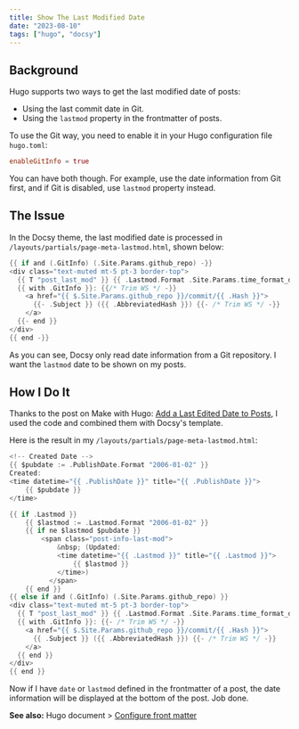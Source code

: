 ```yaml
---
title: Show The Last Modified Date
date: "2023-08-10" 
tags: ["hugo", "docsy"]
---
```


## Background

Hugo supports two ways to get the last modified date of posts:

- Using the last commit date in Git.
- Using the `lastmod` property in the frontmatter of posts.

To use the Git way, you need to enable it in your Hugo configuration file `hugo.toml`:

```toml
enableGitInfo = true
```

You can have both though. For example, use the date information from Git first, and if Git is disabled, use `lastmod` property instead.

## The Issue

In the Docsy theme, the last modified date is processed in `/layouts/partials/page-meta-lastmod.html`, shown below:

```go
{{ if and (.GitInfo) (.Site.Params.github_repo) -}}
<div class="text-muted mt-5 pt-3 border-top">
  {{ T "post_last_mod" }} {{ .Lastmod.Format .Site.Params.time_format_default -}}
  {{ with .GitInfo }}: {{/* Trim WS */ -}}
    <a href="{{ $.Site.Params.github_repo }}/commit/{{ .Hash }}">
      {{- .Subject }} ({{ .AbbreviatedHash }}) {{- /* Trim WS */ -}}
    </a>
  {{- end }}
</div>
{{ end -}}
```

As you can see, Docsy only read date information from a Git repository. I want the `lastmod` date to be shown on my posts.

## How I Do It

Thanks to the post on Make with Hugo: [Add a Last Edited Date to Posts](https://makewithhugo.com/add-a-last-edited-date/), I used the code and combined them with Docsy's template.

Here is the result in my `/layouts/partials/page-meta-lastmod.html`:

```go
<!-- Created Date -->
{{ $pubdate := .PublishDate.Format "2006-01-02" }}
Created: 
<time datetime="{{ .PublishDate }}" title="{{ .PublishDate }}">
    {{ $pubdate }}
</time>

{{ if .Lastmod }}
    {{ $lastmod := .Lastmod.Format "2006-01-02" }}
    {{ if ne $lastmod $pubdate }}
        <span class="post-info-last-mod">
            &nbsp; (Updated: 
            <time datetime="{{ .Lastmod }}" title="{{ .Lastmod }}">
                {{ $lastmod }}
            </time>)
          </span>
    {{ end }}
{{ else if and (.GitInfo) (.Site.Params.github_repo) }}
<div class="text-muted mt-5 pt-3 border-top">
  {{ T "post_last_mod" }} {{ .Lastmod.Format .Site.Params.time_format_default }}
  {{ with .GitInfo }}: {{- /* Trim WS */ -}}
    <a href="{{ $.Site.Params.github_repo }}/commit/{{ .Hash }}">
      {{ .Subject }} ({{ .AbbreviatedHash }}) {{- /* Trim WS */ -}}
    </a>
  {{ end }}
</div>
{{ end }}
```

Now if I have `date` or `lastmod` defined in the frontmatter of a post, the date information will be displayed at the bottom of the post. Job done.

**See also:** Hugo document > [Configure front matter](https://gohugo.io/getting-started/configuration/#configure-front-matter)